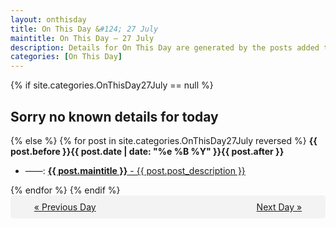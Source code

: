 ```yaml
---
layout: onthisday
title: On This Day &#124; 27 July
maintitle: On This Day — 27 July
description: Details for On This Day are generated by the posts added to the website so the content is subject to changes/updates over time.
categories: [On This Day]
---
```


{% if site.categories.OnThisDay27July == null %}
<h2>Sorry no known details for today</h2>
{% else %}
{% for post in site.categories.OnThisDay27July reversed %}
<strong>{{ post.before }}{{ post.date | date: "%e %B %Y" }}{{ post.after }}</strong>
<ul>
<li> ——: <a class="{{ post.class }}" href="{{ post.url }}"><strong>{{ post.maintitle }}</strong> - {{ post.post_description }}</a></li>
</ul>
{% endfor %}
{% endif %}
<br />
<div style="background-color: #f3f3f3; padding: 10px; border-radius: 5px; text-align: center; display: flex; justify-content: space-evenly;">
<a href="/onthisday/07/07-26">« Previous Day</a>
<span style="visibility:hidden;">[ Visit Leap Year February 29 ]</span>
<a href="/onthisday/07/07-28">Next Day »</a>
</div>
